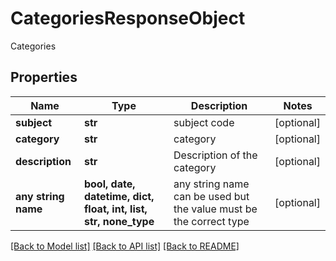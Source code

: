 # CategoriesResponseObject

Categories

## Properties
Name | Type | Description | Notes
------------ | ------------- | ------------- | -------------
**subject** | **str** | subject code | [optional] 
**category** | **str** | category | [optional] 
**description** | **str** | Description of the category | [optional] 
**any string name** | **bool, date, datetime, dict, float, int, list, str, none_type** | any string name can be used but the value must be the correct type | [optional]

[[Back to Model list]](../README.md#documentation-for-models) [[Back to API list]](../README.md#documentation-for-api-endpoints) [[Back to README]](../README.md)


